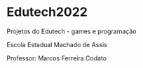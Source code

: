# Edutech2022
Projetos do Edutech - games e programação
 
Escola Estadual Machado de Assis

Professor: Marcos  Ferreira Codato
